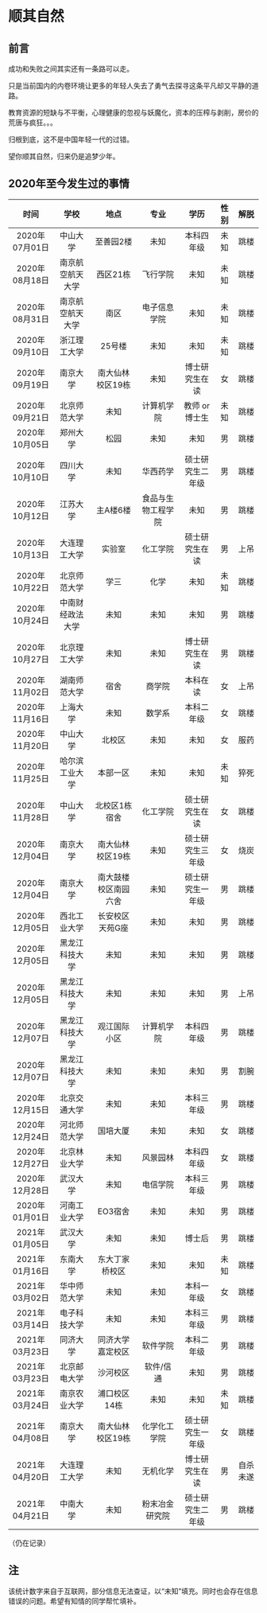 # 顺其自然

 ## 前言
  成功和失败之间其实还有一条路可以走。
  
  只是当前国内的内卷环境让更多的年轻人失去了勇气去探寻这条平凡却又平静的道路。
  
  教育资源的短缺与不平衡，心理健康的忽视与妖魔化，资本的压榨与剥削，房价的荒唐与疯狂。。。
  
  归根到底，这不是中国年轻一代的过错。
  
  望你顺其自然，归来仍是追梦少年。
  

 
 ## 2020年至今发生过的事情
 | 时间 | 学校 | 地点 |专业| 学历 | 性别 |解脱 |
 |:--------:|:-------:|:-------:|:-----------:|:-----:| :-----:| :-----:|
 | 2020年07月01日 | 中山大学 | 至善园2楼 | 未知 | 本科四年级   | 未知 | 跳楼 |
 | 2020年08月18日 | 南京航空航天大学 | 西区21栋 | 飞行学院 | 未知   | 未知 | 跳楼 |
 | 2020年08月31日 | 南京航空航天大学 | 南区 | 电子信息学院|  未知   | 未知 | 跳楼 |
 | 2020年09月10日 | 浙江理工大学 | 25号楼 | 未知|  未知   | 未知 | 跳楼 |
 | 2020年09月19日 | 南京大学 | 南大仙林校区19栋 | 未知 | 博士研究生在读   | 女 | 跳楼 |
 | 2020年09月21日 | 北京师范大学 | 未知 | 计算机学院 | 教师 or 博士生   | 未知 | 跳楼 |
 | 2020年10月05日 | 郑州大学 | 松园 | 未知 | 未知   | 男 | 跳楼 |
 | 2020年10月10日 | 四川大学 | 未知 | 华西药学 | 硕士研究生二年级   | 男 | 跳楼 |
 | 2020年10月12日 | 江苏大学 | 主A楼6楼 | 食品与生物工程学院 | 未知   | 男 | 跳楼 |
 | 2020年10月13日 | 大连理工大学 | 实验室 | 化工学院 | 硕士研究生在读   | 男 | 上吊 |
 | 2020年10月22日 | 北京师范大学 | 学三 | 化学 | 未知   | 未知 | 跳楼 |
 | 2020年10月24日 | 中南财经政法大学 | 未知 | 未知 | 未知   | 男 | 跳楼 |
 | 2020年10月27日 | 北京理工大学 | 未知 | 未知 | 博士研究生在读   | 男 | 跳楼 |
 | 2020年11月02日 | 湖南师范大学 | 宿舍 | 商学院 | 本科在读   | 女 | 上吊 |
 | 2020年11月16日 | 上海大学 | 未知 | 数学系 | 本科二年级   | 女 | 跳楼 |
 | 2020年11月20日 | 中山大学 | 北校区 | 未知 | 未知   | 女 | 服药 |
 | 2020年11月25日 | 哈尔滨工业大学 | 本部一区 | 未知 | 未知   | 未知 | 猝死 |
 | 2020年11月28日 | 中山大学 | 北校区1栋宿舍 | 化工学院 | 硕士研究生在读   | 女 | 跳楼 |
 | 2020年12月04日| 南京大学 | 南大仙林校区19栋 | 未知 | 硕士研究生三年级  | 女 | 烧炭 |
 | 2020年12月04日| 南京大学 | 南大鼓楼校区南园六舍 | 未知 | 硕士研究生一年级  | 男 | 跳楼 |
 | 2020年12月05日| 西北工业大学 | 长安校区天苑G座 | 未知 | 未知  | 男 | 跳楼 |
 | 2020年12月05日| 黑龙江科技大学 | 未知 | 未知 | 未知  | 男 | 跳楼 |
 | 2020年12月05日| 黑龙江科技大学 | 未知 | 未知 | 未知  | 男 | 上吊 |
 | 2020年12月07日| 黑龙江科技大学 | 观江国际小区 | 计算机学院 | 本科四年级  | 男 | 跳楼 |
 | 2020年12月07日| 黑龙江科技大学 | 未知 | 未知 | 未知  | 男 | 割腕 |
 | 2020年12月15日| 北京交通大学 | 未知 | 未知 | 本科三年级  | 男 | 跳楼 |
 | 2020年12月24日| 河北师范大学 | 国培大厦 | 未知 | 未知  | 女 | 跳楼 |
 | 2020年12月27日| 北京林业大学 | 未知 | 风景园林 | 本科四年级  | 女 | 跳楼 |
 | 2020年12月28日| 武汉大学 | 未知 | 电信学院 | 本科三年级  | 男 | 跳楼 |
 | 2020年01月01日| 河南工业大学 | EO3宿舍 | 未知 | 未知  | 男 | 跳楼 |
 | 2021年01月05日| 武汉大学 | 未知 | 未知 | 博士后  | 男 | 跳楼 |
 | 2021年01月16日| 东南大学 | 东大丁家桥校区 | 未知 | 未知  | 未知 | 跳楼 |
 | 2021年03月02日| 华中师范大学 | 未知 | 未知 | 本科一年级  | 女 | 跳楼 |
 | 2021年03月14日| 电子科技大学 | 未知 | 未知 | 本科三年级  | 男 | 跳楼 |
 | 2021年03月23日| 同济大学 | 同济大学嘉定校区 | 软件学院 | 本科二年级  | 男 | 跳楼 |
 | 2021年03月23日| 北京邮电大学 | 沙河校区 | 软件/信通 | 未知  | 男 | 跳楼 |
 | 2021年03月24日| 南京农业大学 | 浦口校区14栋 | 未知 | 未知  | 未知 | 跳楼 |
 | 2021年04月08日| 南京大学 | 南大仙林校区19栋 | 化学化工学院 | 硕士研究生一年级  | 女 | 跳楼 |
 | 2021年04月20日| 大连理工大学 | 未知 | 无机化学 | 博士研究生在读  | 男 | 自杀未遂 |
 | 2021年04月21日| 中南大学 | 未知 |粉末冶金研究院 | 硕士研究生二年级| 男 | 跳楼 |
 （仍在记录）
 
 ## 注
 该统计数字来自于互联网，部分信息无法查证，以“未知”填充。同时也会存在信息错误的问题。希望有知情的同学帮忙填补。
